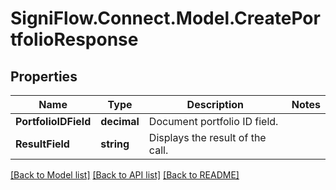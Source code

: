 
# SigniFlow.Connect.Model.CreatePortfolioResponse

## Properties

Name | Type | Description | Notes
------------ | ------------- | ------------- | -------------
**PortfolioIDField** | **decimal** | Document portfolio ID field. | 
**ResultField** | **string** | Displays the result of the call. | 

[[Back to Model list]](../README.md#documentation-for-models)
[[Back to API list]](../README.md#documentation-for-api-endpoints)
[[Back to README]](../README.md)

